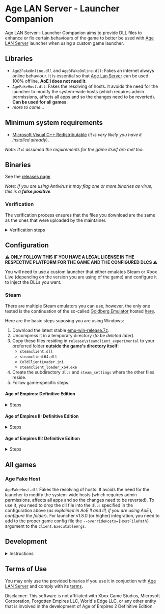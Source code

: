 # Age LAN Server - Launcher Companion

Age LAN Server - Launcher Companion aims to provide DLL files to enhance or fix certain behaviours of the game to better be used with [Age LAN Server](https://github.com/luskaner/ageLANServer) launcher when using a custom game launcher.

## Libraries

* `Age2FakeOnline.dll` and `Age3FakeOnline.dll`: Fakes an internet always online behaviour. It is essential so that [Age Lan Server](https://github.com/luskaner/ageLANServer) can be used 100% offline. **AoE I does not need it**.
* `AgeFakeHost.dll`: Fakes the resolving of hosts. It avoids the need for the launcher to modify the system-wide hosts (which requires admin permissions, affects all apps and so the changes need to be reverted). **Can be used for all games**.
* *more to come...*

## Minimum system requirements

* [Microsoft Visual C++ Redistributable](https://aka.ms/vs/17/release/vc_redist.x64.exe) (*it is very likely you have it installed already*).

*Note: It is assumed the requirements for the game itself are met too*.

## Binaries

See the [releases page](https://github.com/luskaner/ageLANServerLauncherCompanion/releases)

*Note: If you are using Antivirus it may flag one or more binaries as virus, this is a **false positive***.

### Verification

The verification process ensures that the files you download are the same as the ones that were uploaded by the
maintainer.

<details>
    <summary>Verification steps</summary>

1. Check the release tag is verified with the committer's signature key (*as all commits must be*).
2. Download the ```..._checksums_vA.B.C.D.txt``` and ```..._checksums_vA.B.C.D.txt.sig``` files.
3. Import the [release public key](release_public.key) and import it to your keyring if you haven't already.
4. Verify the ```..._checksums_vA.B.C.D.txt``` file with the ```..._checksums_vA.B.C.D.txt.sig``` file.
5. Verify the SHA-256 checksum list inside ```..._checksums_vA.B.C.D.txt``` with the downloaded archives.

</details>

## Configuration

**⚠️ ONLY FOLLOW THIS IF YOU HAVE A LEGAL LICENSE IN THE RESPECTIVE PLATFORM FOR THE GAME AND THE CONFIGURED DLCS ⚠️**

You will need to use a custom launcher that either emulates Steam or Xbox Live (depending on the version you are using of the game) and configure it to inject the DLLs you want.

### Steam

There are multiple Steam emulators you can use, however, the only one tested is the continuation of the so-called [Goldberg Emulator](https://gitlab.com/Mr_Goldberg/goldberg_emulator) hosted [here](https://github.com/Detanup01/gbe_fork).

Here are the basic steps suposing you are using Windows:
1. Download the latest stable [emu-win-release.7z](https://github.com/Detanup01/gbe_fork/releases/latest/download/emu-win-release.7z).
2. Uncompress it in a temporary directory (*to be deleted later*).
3. Copy these files residing in `release\steamclient_experimental` to your preferred folder **outside the game's directory itself**:
   * `steamclient.dll`
   * `steamclient64.dll`
   * `ColdClientLoader.ini`
   * `steamclient_loader_x64.exe`
4. Create the subdirectory `dlls` and `steam_settings` where the other files reside.
5. Follow game-specific steps.

#### Age of Empires: Definitive Edition

<details>
    <summary>Steps</summary>

1. Modify `ColdClientLoader.ini` and set the following values:
   * `[SteamClient]`:
     * `Exe`:  `Drive:\Path\To\SteamLibrary\steamapps\common\AoEDE\AoEDE_s.exe`.
     * `AppId`: 1017900.
2. Create `steam_settings\supported_languages.txt` with notepad and copy the following text as-is:
```text
english
french
italian
german
japanese
koreana
brazilian
russian
schinese
latam
tchinese
vietnamese
spanish
```
3. Create `steam_settings\achievements.json` with notepad and copy the following text as-is:
```json
[{"name": "ROMA_VICTRIX"}, {"name": "VENI_VIDI_VICI"}, {"name": "IMPERIAL_PEACE"}, {"name": "THE_ELEPHANT_IN_THE_ROME"}, {"name": "PUNIC_ATTACK"}, {"name": "HITTITE_BABY_ONE_MORE_TIME"}, {"name": "PHARAOH"}, {"name": "SMOKING_ZIGGURATS"}, {"name": "EPIC"}, {"name": "BIG_IN_JAPAN"}, {"name": "HOMES"}, {"name": "TOWERS_OF_BABEL"}, {"name": "RISE_AND_WALL"}, {"name": "NOT_THAT_IM_KEEPING_COUNT"}, {"name": "HUN_IS_THAT_YOU"}, {"name": "HERACLES"}, {"name": "ARTEMIS"}, {"name": "PARTHIAN_SHOT"}, {"name": "21ST_CENTURY"}, {"name": "AXE_TO_GRIND"}, {"name": "CUTE_CATS"}, {"name": "THE_CHOSEN_ONES"}, {"name": "DANCING_CHARIOTS"}, {"name": "MINOAN_COMPIES"}, {"name": "SCYTHESEEING"}, {"name": "SYNTAGMA"}, {"name": "WOLOLO"}, {"name": "EYE_OF_HORUS"}, {"name": "LOSING_YOUR_RELIGION"}, {"name": "ATLAS"}, {"name": "FEET_ON_THE_GROUND"}, {"name": "EYE_IN_THE_SKY"}, {"name": "ASSASSIN"}, {"name": "PERSEUS"}, {"name": "COINAGE"}, {"name": "QUARRY"}, {"name": "WOODSTOCK"}, {"name": "PEPPERONI_PIZZA"}, {"name": "MARVELOUS"}, {"name": "ARCHIMEDES"}, {"name": "PEGASUS"}, {"name": "STATE_OF_THE_ARTIFACT"}, {"name": "RUIN_THEM_ALL"}, {"name": "RES_PUBLICA"}]
```
4. Create `steam_settings\configs.user.ini` with notepad and copy the following text:
```ini
[user::general]
# Fill your account name as you would normally see.
account_name=
# Fill with your real steamid or leave empty for it to be auto-generated.
account_steamid=
# Choose one from steam_settings\supported_languages.txt (described in https://partner.steamgames.com/doc/store/localization/languages) or leave empty to be set as 'english'
language=
# Choose from 'Alpha-2' country code: https://www.iban.com/country-codes or leave empty to be set as 'US'
ip_country=
```
5. Modify the fields according to the comments.
6. Edit [Age LAN Server - Launcher](https://github.com/luskaner/ageLANServer/tree/main/launcher) `resources\config.aoe1.toml` and set:
   * `[Client]`:
      * `Executable`:  `Drive:\Path\To\steamclient_loader_x64.exe`.

*Note: Up-to-date as of 19/01/2025 and using release `Release 2025 01 09`*.
    
</details>

#### Age of Empires II: Definitive Edition

<details>
    <summary>Steps</summary>

1. Modify `ColdClientLoader.ini` and set the following values:
   * `[SteamClient]`:
     * `Exe`:  `Drive:\Path\To\SteamLibrary\steamapps\common\AoE2DE\AoE2DE_s.exe`.
     * `AppId`: 813780.
   * `[Injection]`
     * `DllsToInjectFolder`: `dlls`.
2. Create `steam_settings\supported_languages.txt` with notepad and copy the following text as-is:
```text
english
french
italian
german
japanese
koreana
portuguese
brazilian
russian
schinese
latam
tchinese
turkish
vietnamese
spanish
polish
hindi
malay
```
3. Create `steam_settings\achievements.json` with notepad and copy the following text as-is:
```json
[{"name": "ACHIEVEMENT_ETERNAL_GRATITUDE"}, {"name": "AZTEC_VICTORY"}, {"name": "BERBERS_VICTORY"}, {"name": "BRITONS_VICTORY"}, {"name": "BULGARIANS_VICTORY"}, {"name": "BURMESE_VICTORY"}, {"name": "BYZANTINES_VICTORY"}, {"name": "CELTS_VICTORY"}, {"name": "CHINESE_VICTORY"}, {"name": "CUMANS_VICTORY"}, {"name": "ETHIOPIANS_VICTORY"}, {"name": "FRANKS_VICTORY"}, {"name": "GOTHS_VICTORY"}, {"name": "HUNS_VICTORY"}, {"name": "INCAS_VICTORY"}, {"name": "INDIANS_VICTORY"}, {"name": "ITALIANS_VICTORY"}, {"name": "JAPANESE_VICTORY"}, {"name": "KHMER_VICTORY"}, {"name": "KOREANS_VICTORY"}, {"name": "LITHUANIANS_VICTORY"}, {"name": "MAGYARS_VICTORY"}, {"name": "MALAY_VICTORY"}, {"name": "MALIANS_VICTORY"}, {"name": "MAYANS_VICTORY"}, {"name": "MONGOLS_VICTORY"}, {"name": "PERSIANS_VICTORY"}, {"name": "PORTUGUESE_VICTORY"}, {"name": "SARACENS_VICTORY"}, {"name": "SLAVS_VICTORY"}, {"name": "SPANISH_VICTORY"}, {"name": "TATARS_VICTORY"}, {"name": "TEUTONS_VICTORY"}, {"name": "TURKS_VICTORY"}, {"name": "VIETNAMESE_VICTORY"}, {"name": "VIKINGS_VICTORY"}, {"name": "ACHIEVEMENT_CHAIN_REACTION"}, {"name": "ACHIEVEMENT_SHEEP_HOARDER"}, {"name": "ACHIEVEMENT_THE_WONDER"}, {"name": "ACHIEVEMENT_LOSING_YOUR_RELIGION"}, {"name": "ACHIEVEMENT_ANYONE_ORDER_PIZZA"}, {"name": "ACHIEVEMENT_DARK_HUMOR"}, {"name": "ACHIEVEMENT_HOWDY_NEIGHBOR"}, {"name": "ACHIEVEMENT_NO_SUNTZU_LIGHT"}, {"name": "ACHIEVEMENT_WOLOLO"}, {"name": "ACHIEVEMENT_90_KG"}, {"name": "ACHIEVEMENT_FIGHTING_FROM_AFAR"}, {"name": "ACHIEVEMENT_CASTLE_CRUSHER"}, {"name": "ACHIEVEMENT_CAMPAIGN_WALLACE_COMPLETED"}, {"name": "ACHIEVEMENT_CAMPAIGN_JOANARC_COMPLETED"}, {"name": "ACHIEVEMENT_CAMPAIGN_KHAN_COMPLETED"}, {"name": "ACHIEVEMENT_CAMPAIGN_SALADIN_COMPLETED"}, {"name": "ACHIEVEMENT_CAMPAIGN_BARBAROSSA_COMPLETED"}, {"name": "ACHIEVEMENT_CAMPAIGN_ATTILA_COMPLETED"}, {"name": "ACHIEVEMENT_CAMPAIGN_ELCID_COMPLETED"}, {"name": "ACHIEVEMENT_CAMPAIGN_MONTEZUMA_COMPLETED"}, {"name": "ACHIEVEMENT_CAMPAIGN_HISTORICAL_BATTLES_COMPLETE"}, {"name": "ACHIEVEMENT_CAMPAIGN_ALARIC_COMPLETED"}, {"name": "ACHIEVEMENT_CAMPAIGN_BARI_COMPLETED"}, {"name": "ACHIEVEMENT_CAMPAIGN_DRACULA_COMPLETED"}, {"name": "ACHIEVEMENT_CAMPAIGN_ELDORADO_COMPLETED"}, {"name": "ACHIEVEMENT_CAMPAIGN_PRITHVIRAJ_COMPLETED"}, {"name": "ACHIEVEMENT_CAMPAIGN_SFORZA_COMPLETED"}, {"name": "ACHIEVEMENT_CAMPAIGN_PORTUGUESE_COMPLETED"}, {"name": "ACHIEVEMENT_CAMPAIGN_MALIAN_COMPLETED"}, {"name": "ACHIEVEMENT_CAMPAIGN_BERBER_COMPLETED"}, {"name": "ACHIEVEMENT_CAMPAIGN_ETHIOPIAN_COMPLETED"}, {"name": "ACHIEVEMENT_CAMPAIGN_BURMESE_COMPLETED"}, {"name": "ACHIEVEMENT_CAMPAIGN_MALAY_COMPLETED"}, {"name": "ACHIEVEMENT_CAMPAIGN_VIETNAMESE_COMPLETED"}, {"name": "ACHIEVEMENT_CAMPAIGN_KHMER_COMPLETED"}, {"name": "ACHIEVEMENT_CAMPAIGN_BULGARIAN_COMPLETED"}, {"name": "ACHIEVEMENT_CAMPAIGN_TATAR_COMPLETED"}, {"name": "ACHIEVEMENT_CAMPAIGN_CUMAN_COMPLETED"}, {"name": "ACHIEVEMENT_NO_WONDER_LEFT_BEHIND"}, {"name": "ACHIEVEMENT_CATHEDRAL_RUSH"}, {"name": "ACHIEVEMENT_NO_WONDER_ON_MY_WATCH"}, {"name": "ACHIEVEMENT_DIPLOMACY_IS_FOR_THE_MEEK"}, {"name": "ACHIEVEMENT_KUSHLUK_ASSASSINATION"}, {"name": "ACHIEVEMENT_I_WAS_IN_CHINA_BEFORE"}, {"name": "ACHIEVEMENT_OFFENSE_IS_THE_BEST_DEFENSE"}, {"name": "ACHIEVEMENT_OUT_WITH_A_BANG"}, {"name": "ACHIEVEMENT_D_DAY"}, {"name": "ACHIEVEMENT_THE_GO_GETTER"}, {"name": "ACHIEVEMENT_FUROR_TEUTONICUS"}, {"name": "ACHIEVEMENT_ATTILA_SPEED_RUN"}, {"name": "ACHIEVEMENT_HOT_N_SPICY"}, {"name": "ACHIEVEMENT_BATTLESHIP"}, {"name": "ACHIEVEMENT_SURYAVARMAN_RELICS"}, {"name": "ACHIEVEMENT_THE_MISSIONARY"}, {"name": "ACHIEVEMENT_OTTOMAN_GLORY_SEEKER"}, {"name": "ACHIEVEMENT_NO_HOJO"}, {"name": "ACHIEVEMENT_FIRE_WITH_FIRE"}, {"name": "ACHIEVEMENT_DESTROY_DELHI"}, {"name": "ACHIEVEMENT_KILL_KING_TAKAYUTPI"}, {"name": "ACHIEVEMENT_NO_KILLING_PORTUGUESE"}, {"name": "ACHIEVEMENT_NUMBERS_BEAT_EVERYTHING"}, {"name": "ACHIEVEMENT_ALARIC_SPEED_RUN"}, {"name": "ACHIEVEMENT_DRAGON_SHIPS"}, {"name": "ACHIEVEMENT_100_GBETO"}, {"name": "ACHIEVEMENT_SATANS_MAP"}, {"name": "ACHIEVEMENT_NO_SUPPORT"}, {"name": "ACHIEVEMENT_RUSH_TO_THE_KING"}, {"name": "ACHIEVEMENT_NOT_THE_VIPER"}, {"name": "ACHIEVEMENT_NO_CASTLE_AGE"}, {"name": "ACHIEVEMENT_DEFEAT_AUSTRIAN_DUKE"}, {"name": "ACHIEVEMENT_NO_WALLS"}, {"name": "ACHIEVEMENT_FRANKLY_MY_DEAR"}, {"name": "ACHIEVEMENT_UNEXPECTED"}, {"name": "ACHIEVEMENT_SUPREMELY_UNEXPECTED"}, {"name": "ACHIEVEMENT_FINAL_COUNTDOWN"}, {"name": "ACHIEVEMENT_KABOOM"}, {"name": "ACHIEVEMENT_BULLS_EYE"}, {"name": "ACHIEVEMENT_HOMELESS"}, {"name": "ACHIEVEMENT_OUT_OF_THEIR_ELEMENT"}, {"name": "ACHIEVEMENT_CASTLE_OF_DOUBT"}, {"name": "ACHIEVEMENT_ITS_A_TREB"}, {"name": "ACHIEVEMENT_MARCO_POLO"}, {"name": "ACHIEVEMENT_KNOCKING_ON_YOUR_DOOR"}, {"name": "ACHIEVEMENT_SUSHI_LOVER"}, {"name": "ACHIEVEMENT_EASIEST_AI"}, {"name": "ACHIEVEMENT_EASY_AI"}, {"name": "ACHIEVEMENT_MODERATE_AI"}, {"name": "ACHIEVEMENT_HARD_AI"}, {"name": "ACHIEVEMENT_HARDEST_AI"}, {"name": "ACHIEVEMENT_EXTREME_AI"}, {"name": "ACHIEVEMENT_MANGO_SHOTS"}, {"name": "ACHEVEMENT_HUN_WHAT_ARE_YOU_DOING"}, {"name": "ACHIEVEMENT_VICTORY_WITH_EVERY_CIV"}, {"name": "ACHIEVEMENT_LONG_LIVE_THE_KING"}, {"name": "ACHIEVEMENT_RELIC_HUNTER"}, {"name": "ACHIEVEMENT_DARK_DINNER"}, {"name": "ACHIEVEMENT_PLEASANT_PEASANT"}, {"name": "ACHIEVEMENT_BIRD_SHOOTING"}, {"name": "ACHIEVEMENT_KARAMBOLAGE"}, {"name": "ACHIEVEMENT_MASTERPIECE"}, {"name": "ACHIEVEMENT_TOO_LAME_TO_TAME"}, {"name": "ACHIEVEMENT_ELEPHANTASTIC"}, {"name": "ACHIEVEMENT_CAMPAIGN_BRITONS_COMPLETED"}, {"name": "ACHIEVEMENT_CAMPAIGN_BURGUNDIANS_COMPLETED"}, {"name": "ACHIEVEMENT_CAMPAIGN_SICILIANS_COMPLETED"}, {"name": "ACHIEVEMENT_UNCHIVALROUS_PRAGMATIST"}, {"name": "ACHIEVEMENT_THRONE_THIEF"}, {"name": "ACHIEVEMENT_MALLEUS_SCOTORUM"}, {"name": "ACHIEVEMENT_NO_WHEELS"}, {"name": "ACHIEVEMENT_A_SECOND_HASTINGS"}, {"name": "ACHIEVEMENT_SHUT_UP_LA_HIRE"}, {"name": "ACHIEVEMENT_SELFMADE_MAN"}, {"name": "ACHIEVEMENT_HAUTE_HAUTE_BRIEF_CANDLE"}, {"name": "ACHIEVEMENT_ITALY_JONES_AND_THE_FIRST_CRUSADE"}, {"name": "BURGUNDIANS_VICTORY"}, {"name": "SICILIANS_VICTORY"}, {"name": "ACHIEVEMENT_FLEMISH_REVOLUTION"}, {"name": "ACHIEVEMENT_DONJON_SERJEANT"}, {"name": "ACHIEVEMENT_CAMPAIGN_LITHUANIANS_COMPLETED"}, {"name": "ACHIEVEMENT_TOLERANT_PIETY"}, {"name": "ACHIEVEMENT_SCATTERED_HORDE"}, {"name": "ACHIEVEMENT_MINT_CONDITION"}, {"name": "ACHIEVEMENT_CAMPAIGN_POLES_COMPLETED"}, {"name": "ACHIEVEMENT_PROTECTOR_REALM"}, {"name": "ACHIEVEMENT_NO_BAGGAGE"}, {"name": "ACHIEVEMENT_NO_QUARTER"}, {"name": "ACHIEVEMENT_CAMPAIGN_BOHEMIANS_COMPLETED"}, {"name": "ACHIEVEMENT_MALEVOLENT_MARAUDER"}, {"name": "ACHIEVEMENT_ZIZKOV_HILL"}, {"name": "ACHIEVEMENT_AGAINST_ALL"}, {"name": "BOHEMIANS_VICTORY"}, {"name": "POLES_VICTORY"}, {"name": "ACHIEVEMENT_OOF_NICE"}, {"name": "ACHIEVEMENT_FAST_FOOD"}, {"name": "ACHIEVEMENT_CAMPAIGN_HINDUSTANIS_COMPLETED"}, {"name": "ACHIEVEMENT_NEVER_TRUST"}, {"name": "ACHIEVEMENT_AN_OFFER"}, {"name": "ACHIEVEMENT_THE_RENOVATOR"}, {"name": "ACHIEVEMENT_CAMPAIGN_DRAVIDIANS_COMPLETED"}, {"name": "ACHIEVEMENT_NO_REST_FOR_THE_WICKED"}, {"name": "ACHIEVEMENT_EYE_OF_THE_TIGER"}, {"name": "ACHIEVEMENT_NO_WONDER_YOU_WON"}, {"name": "ACHIEVEMENT_CAMPAIGN_BENGALIS_COMPLETED"}, {"name": "ACHIEVEMENT_HUNA_JOIN_ME"}, {"name": "ACHIEVEMENT_CONSTRUCTION_CANCELLATION"}, {"name": "ACHIEVEMENT_PARINIRVANA"}, {"name": "ACHIEVEMENT_CAMPAIGN_RAJA_OF_THE_PEOPLE"}, {"name": "ACHIEVEMENT_CAMPAIGN_HOPELESS_ROMANTIC"}, {"name": "ACHIEVEMENT_CAMPAIGN_INSPIRING_POET"}, {"name": "BENGALIS_VICTORY"}, {"name": "DRAVIDIANS_VICTORY"}, {"name": "GURJARAS_VICTORY"}, {"name": "ACHIEVEMENT_FACE_MY_RATHA"}, {"name": "ACHIEVEMENT_KING_OF_THE_SEAS"}, {"name": "ACHIEVEMENT_FORGED_IN_THE_HEAT_OF_BATTLE"}, {"name": "ACHIEVEMENT_NOT_JUST_A_MILITIA"}, {"name": "ACHIEVEMENT_FAMILY_FEUDAL"}, {"name": "ACHIEVEMENT_CAN_I_BE_FRANK_WITH_YOU"}, {"name": "ACHIEVEMENT_CHALLENGE_ACCEPTED"}, {"name": "ACHIEVEMENT_GOING_FOR_THE_GOLD"}, {"name": "ACHIEVEMENT_WINGMAN"}, {"name": "ACHIEVEMENT_BABY_BOOMER"}, {"name": "ACHIEVEMENT_BULL_MARKET"}, {"name": "ACHIEVEMENT_BON_VOYAGE"}, {"name": "ACHIEVEMENT_PREPARE_FOR_BOAR"}, {"name": "ACHIEVEMENT_CAMPAIGN_SUMERIANS_COMPLETED"}, {"name": "ACHIEVEMENT_NOT_CUTTING_CORNERS"}, {"name": "ACHIEVEMENT_EXPEDITED_DELIVERY"}, {"name": "ACHIEVEMENT_UR_OUT_OF_HERE"}, {"name": "ACHIEVEMENT_CAMPAIGN_MACEDONIANS_COMPLETED"}, {"name": "ACHIEVEMENT_WHAT_WOULD_ALEXANDER_HAVE_DONE"}, {"name": "ACHIEVEMENT_GREECED_LIGHTNING"}, {"name": "ACHIEVEMENT_THE_BEST_DEFENSE"}, {"name": "ACHIEVEMENT_CAMPAIGN_ROMANS_COMPLETED"}, {"name": "ACHIEVEMENT_ARE_YOU_NOT_ENTERTAINED"}, {"name": "ACHIEVEMENT_I_AM_LEGION"}, {"name": "ACHIEVEMENT_YOU_HAVE_NO_POWER_HERE"}, {"name": "ROMAN_VICTORY"}, {"name": "POMPEII_ASSYRIAN_VICTORY"}, {"name": "POMPEII_BABYLONIAN_VICTORY"}, {"name": "POMPEII_CARTHAGINIAN_VICTORY"}, {"name": "POMPEII_CHOSON_VICTORY"}, {"name": "POMPEII_EGYPTIAN_VICTORY"}, {"name": "POMPEII_GREEK_VICTORY"}, {"name": "POMPEII_HITTITE_VICTORY"}, {"name": "POMPEII_LACVIET_VICTORY"}, {"name": "POMPEII_MACEDONIAN_VICTORY"}, {"name": "POMPEII_MINOAN_VICTORY"}, {"name": "POMPEII_PALMYRAN_VICTORY"}, {"name": "POMPEII_PERSIAN_VICTORY"}, {"name": "POMPEII_PHOENICIAN_VICTORY"}, {"name": "POMPEII_ROMAN_VICTORY"}, {"name": "POMPEII_SHANG_VICTORY"}, {"name": "POMPEII_SUMERIAN_VICTORY"}, {"name": "POMPEII_YAMATO_VICTORY"}, {"name": "ACHIEVEMENT_RIDE_FOR_RUIN"}, {"name": "ACHIEVEMENT_CALM_COOL_AND_COLLECTED"}, {"name": "ACHIEVEMENT_AGILE_AS_A_SPARROW"}, {"name": "ACHIEVEMENT_I_WONDER_WHY_I_DID_THAT"}, {"name": "ACHIEVEMENT_FORGED_IN_IRON"}, {"name": "ACHIEVEMENT_CHARIOTABLE_NUMBERS"}, {"name": "ACHIEVEMENT_BUILDER_OF_CIVILIZATIONS"}, {"name": "ACHIEVEMENT_TACTICAL_RETREAT"}, {"name": "ACHIEVEMENT_PHILHELLENE"}, {"name": "ACHIEVEMENT_LAW_MAKER"}, {"name": "ACHIEVEMENT_CAMPAIGN_PERSIANS_COMPLETED"}, {"name": "ACHIEVEMENT_SNEAK_ATTACK"}, {"name": "ACHIEVEMENT_LANDSLIDE"}, {"name": "ACHIEVEMENT_NO_GUNS"}, {"name": "ACHIEVEMENT_CAMPAIGN_ARMENIANS_COMPLETED"}, {"name": "ACHIEVEMENT_BOUNTY_HUNTER"}, {"name": "ACHIEVEMENT_RAIDING_PARTY"}, {"name": "ACHIEVEMENT_CHURCH_SANCTUARY"}, {"name": "ACHIEVEMENT_CAMPAIGN_GEORGIANS_COMPLETED"}, {"name": "ACHIEVEMENT_GAME_OVER_YURY"}, {"name": "ACHIEVEMENT_AUNTIE_DEAREST"}, {"name": "ACHIEVEMENT_ALEXANDRA_THE_GREAT"}, {"name": "ARMENIANS_VICTORY"}, {"name": "GEORGIANS_VICTORY"}, {"name": "ACHIEVEMENT_CAMPAIGN_HEROES_AND_VILLAINS_COMPLETED"}, {"name": "ACHIEVEMENT_LOST_VIKINGS"}, {"name": "ACHIEVEMENT_THE_OLD_FASHIONED_WAY"}, {"name": "ACHIEVEMENT_DAIMYO_OF_THE_NINE_PROVINCES"}, {"name": "ACHIEVEMENT_PLEBEIAN_PRESERVER"}, {"name": "ACHIEVEMENT_VANDALIZED"}, {"name": "ACHIEVEMENT_UNITED_WE_FALL"}, {"name": "ACHIEVEMENT_AGE_OF_VIKINGS"}, {"name": "ACHIEVEMENT_GENERATIONAL_AMBITIONS"}, {"name": "ACHIEVEMENT_BREAD_AND_CIRCUSES"}, {"name": "ACHIEVEMENT_GALLEON_BLING"}, {"name": "ACHIEVEMENT_SO_EPIC"}, {"name": "ACHIEVEMENT_CIVIS_ROMANUS"}, {"name": "ACHIEVEMENT_SEEDS_OF_THEIR_OWN_DESTRUCTION"}, {"name": "ACHIEVEMENT_A_MOST_CONVENIENT_DEATH"}, {"name": "ACHIEVEMENT_FASTER_THAN_A_SPEEDING_CANNONBALL"}, {"name": "ACHIEVEMENT_TRUST_NO_ONE"}, {"name": "ACHIEVEMENT_COUP_DETAT"}, {"name": "ACHIEVEMENT_SAXON_REVENGE"}, {"name": "ACHIEVEMENT_SHOGUN"}, {"name": "ACHIEVEMENT_CAMPAIGN_BATTLE_FOR_GREECE_COMPLETED"}, {"name": "ACHIEVEMENT_ENTER_THE_EPIC"}, {"name": "ACHIEVEMENT_LEADER_OF_MEN"}, {"name": "ACHIEVEMENT_FIGHT_IN_THE_SHADE"}, {"name": "ACHIEVEMENT_FIRST_CITIZEN"}, {"name": "ACHIEVEMENT_ALL_ACCOUNTED_FOR"}, {"name": "ACHIEVEMENT_A_SUITABLE_SATRAP"}, {"name": "ACHIEVEMENT_FRIEND_OF_ARTEMSIA"}, {"name": "ACHIEVEMENT_THE_GREAT_KINGS_WRATH"}, {"name": "ACHIEVEMENT_MARATHONOMACHOS"}, {"name": "ACHIEVEMENT_ADMIRABLE_ADMIRAL"}, {"name": "ACHIEVEMENT_THUNDERING_ZEUS"}, {"name": "ACHIEVEMENT_FRIEND_OF_THE_HELOTS"}, {"name": "ACHIEVEMENT_TOMB_RAIDER"}, {"name": "ACHIEVEMENT_SACK_AND_BURN"}, {"name": "ACHIEVEMENT_CRISIS_MANAGEMENT"}, {"name": "ACHIEVEMENT_BLOCKADE_BREAKER"}, {"name": "ACHIEVEMENT_PHILOLACON"}, {"name": "ACHIEVEMENT_REJECT_THE_REGENT"}, {"name": "ACHIEVEMENT_COMBINED_ARMS"}, {"name": "ACHIEVEMENT_BY_AHURAMAZDAS_GRACE"}, {"name": "ACHIEVEMENT_POLITICAL_ANIMAL"}, {"name": "ACHIEVEMENT_PROMACHOS"}, {"name": "ACHAEMENIDS_VICTORY"}, {"name": "ATHENIANS_VICTORY"}, {"name": "SPARTANS_VICTORY"}, {"name": "ACHIEVEMENT_BUT_ITS_PROVOCATIVE"}, {"name": "WEI_VICTORY"}, {"name": "SHU_VICTORY"}, {"name": "WU_VICTORY"}, {"name": "ACHIEVEMENT_CAMPAIGN_SHU_COMPLETED"}, {"name": "ACHIEVEMENT_A_HERO_COMES"}, {"name": "ACHIEVEMENT_AWAKEN_THE_DRAGON"}, {"name": "ACHIEVEMENT_MAN_OF_THE_PEOPLE"}, {"name": "ACHIEVEMENT_CAMPAIGN_WEI_COMPLETED"}, {"name": "ACHIEVEMENT_HORSES_FOR_COURSES"}, {"name": "ACHIEVEMENT_LIKE_TAKING_CANDY"}, {"name": "ACHIEVEMENT_DO_NOT_PURSUE"}, {"name": "ACHIEVEMENT_CAMPAIGN_WU_COMPLETED"}, {"name": "ACHIEVEMENT_THE_TIGER_OF_JIANGDONG"}, {"name": "ACHIEVEMENT_THE_LITTLE_CONQUEROR"}, {"name": "ACHIEVEMENT_I_AM_COMING_FOR_YOU"}, {"name": "ACHIEVEMENT_DRIVE_BY_BARRAGE"}, {"name": "ACHIEVEMENT_SHUING_ENEMIES"}, {"name": "ACHIEVEMENT_TIME_FOR_A_RAISE"}, {"name": "ACHIEVEMENT_WEI_MARCH_ON_OUR_STOMACHS"}, {"name": "ACHIEVEMENT_ACID_RAIN"}, {"name": "ACHIEVEMENT_DARE_TO_DIE"}, {"name": "JURCHENS_VICTORY"}, {"name": "KHITANS_VICTORY"}, {"name": "ACHIEVEMENT_FIREWORKS_SHOW"}, {"name": "ACHIEVEMENT_IM_ON_FIRE"}, {"name": "ACHIEVEMENT_I_AM_THE_STORM"}, {"name": "ACHIEVEMENT_STEPPE_PEOPLE"}, {"name": "ACHIEVEMENT_IRON_ARMY"}, {"name": "ACHIEVEMENT_MEDIEVAL_SLASHER"}]
```
4. Create `steam_settings\configs.app.ini` with notepad and copy the following text:
```ini
[app::dlcs]
unlock_all=0
# Expansions
#2141580=Age of Empires II: Definitive Edition - Return of Rome
#2555420=Age of Empires II: Definitive Edition - The Mountain Royals
#2805510=Age of Empires II: Definitive Edition - Victors and Vanquished
#2805520=Age of Empires II: DE - Chronicles: Battle for Greece
#3080080=Age of Empires II: DE - The Three Kingdoms
# Animated Icons
#2672800=Age of Empires II: Definitive Edition – La Hire’s Dry Humor Animated Icons
#2672810=Age of Empires II: Definitive Edition – Joan’s Marvelous Moving Masterpieces Animated Icons
#2672820=Age of Empires II: Definitive Edition – Barbarossa’s Barrel of Pickled Goods Animated Icons
# Other
#1039811=Enhanced Graphics Pack
```
5. Remove the starting `#` for the DLCs **you legally own** and are installed. Note that there is known bug that if you don't configure `unlock_all` as `1` you might not be able to create a lobby.
6. Create `steam_settings\configs.user.ini` with notepad and copy the following text:
```ini
[user::general]
# Fill your account name as you would normally see.
account_name=
# Fill with your real steamid or leave empty for it to be auto-generated.
account_steamid=
# Choose one from steam_settings\supported_languages.txt (described in https://partner.steamgames.com/doc/store/localization/languages) or leave empty to be set as 'english'
language=
# Choose from 'Alpha-2' country code: https://www.iban.com/country-codes or leave empty to be set as 'US'
ip_country=
```
7. Modify the fields according to the comments.
8. Copy the `Age2...` DLLs you have download from here to `dlls` folder (*uncompressed*).
9. Edit [Age LAN Server - Launcher](https://github.com/luskaner/ageLANServer/tree/main/launcher) `resources\config.aoe2.toml` and set:
   * `[Client]`:
      * `Executable`:  `Drive:\Path\To\steamclient_loader_x64.exe`.

*Note: Up-to-date as of 19/01/2025 and using release `Release 2025 01 09`*.
</details>

#### Age of Empires III: Definitive Edition

<details>
    <summary>Steps</summary>

1. Modify `ColdClientLoader.ini` and set the following values:
   * `[SteamClient]`:
     * `Exe`:  `Drive:\Path\To\SteamLibrary\steamapps\common\AoE3DE\AoE3DE_s.exe`.
     * `AppId`: 933110.
   * `[Injection]`
     * `DllsToInjectFolder`: `dlls`.
2. Create `steam_settings\supported_languages.txt` with notepad and copy the following text as-is:
```text
english
french
italian
german
japanese
koreana
brazilian
russian
schinese
tchinese
turkish
vietnamese
spanish
```
3. Create `steam_settings\achievements.json` with notepad and copy the following text as-is:
```json
[{"name":"WHAT_A_BEAUTIFUL_CITY"},{"name":"CONTENT_CREATOR"},{"name":"BLOOD_ICE_AND_STEEL"},{"name":"FIRE_AND_SHADOW"},{"name":"THE_ASIAN_DYNASTIES"},{"name":"THE_TOMMYNATOR"},{"name":"EVERY_MOMENT_I_LIVE_IS_AGONY"},{"name":"RAISING_CONQUERORS"},{"name":"WINNER_WINNER"},{"name":"CARTOGRAPHER"},{"name":"IMPERIAL_AGE"},{"name":"FULL_OF_HOT_AIR"},{"name":"DANCE"},{"name":"ALLIANCE"},{"name":"TRADES_MASTER"},{"name":"WE_NEED_MORE_WOOD"},{"name":"MY_HERO"},{"name":"TREASURE_HUNTER"},{"name":"A_PIRATES_LIFE_FOR_ME"},{"name":"TO_THE_SEAS"},{"name":"WAR_WAGONS"},{"name":"FIERCE_CAVALRYMEN_OF_TARTARS"},{"name":"CATHEDRAL_ASSIST"},{"name":"BIG_BROTHERS"},{"name":"PIKE_AND_SHOT"},{"name":"CONGREVE_ROCKETS"},{"name":"RIDERS"},{"name":"RIBAULDEQUIN"},{"name":"WONDERS"},{"name":"FAITH"},{"name":"ELEPHANT_IN_THE_ROOM"},{"name":"SOCIAL_DOMINANCE"},{"name":"NO_MAINS"},{"name":"BUDGET_CUT"},{"name":"HERE_COMES_THE_CAVALRY"},{"name":"WHATEVER_THE_PRICE_ILL_BEAT_IT"},{"name":"OLD_FASHIONED"},{"name":"ANIMAL_WHISPERER"},{"name":"ANIMAL_HUNTER"},{"name":"SEE_MY_VEST"},{"name":"COMFORTS_OF_HOME"},{"name":"STRIKE"},{"name":"WELL_STUDIED"},{"name":"HOLY_MOUNTAINS"},{"name":"RAIDING_PARTY"},{"name":"BIG_BOMBARDMENT"},{"name":"SAFARI"},{"name":"INFLUENCER"},{"name":"CASH_COW"},{"name":"HAUSA_VICTORY"},{"name":"ETHIOPIAN_VICTORY"},{"name":"RULER_OF_THE_SEVEN_KINGDOMS"},{"name":"KING_OF_KINGS"},{"name":"DEVOUT_LEARNER"},{"name":"TRULY_REVOLTING"},{"name":"COMPANIA_FUSILEROS"},{"name":"ESTADOS_UNIDOS_MEXICANOS"},{"name":"GUERRILLEROS_MEXICANOS"},{"name":"STRENGTH_IN_NUMBERS"},{"name":"DESPERADO"},{"name":"MEXICAN_VICTORY"},{"name":"STRATEGIST"},{"name":"MEXICAN_STATESMAN"},{"name":"TONGUES_OF_EUROPE"},{"name":"DEMOLITION_DERBY"},{"name":"THE_GREAT_SIEGE"},{"name":"HEAVY_METAL_RAIN"},{"name":"KNIGHTS_HOSPITAL"},{"name":"BUSINESS_TRIP"},{"name":"MALTESE_VICTORY"},{"name":"ALONE_AGAINST_THE_WORLD"},{"name":"COSSACK_CAPTAIN"},{"name":"DEFENSE_OF_THE_HEADQUARTERS"},{"name":"SCORCHED_EARTH"},{"name":"UPHILL_BATTLE"},{"name":"SHELL_WITH_YOUR_NAME_ON_IT"},{"name":"INTERNATIONAL_SUPPORTERS"},{"name":"TECHNOLOGICAL_BOOM"},{"name":"INVESTMANT_BANKER"},{"name":"FREE_REAL_ESTATE"},{"name":"BERSAGLIERI_BATTALION"},{"name":"ITALIAN_VICTORY"},{"name":"LA_SERENISSIMA"},{"name":"ECONOMIC_SUPER_POWER"},{"name":"OK_BOOMER"},{"name":"GRAND_EXCHANGE"},{"name":"IMPERIUM"},{"name":"WEALTH_OF_EMPIRES"}]
```
4. Create `steam_settings\configs.app.ini` with notepad and copy the following text:
```ini
[app::dlcs]
unlock_all=0
# Base Game
#2477660=Age of Empires III: Definitive Edition (Base Game)
# Civilizations
#1581450=Age of Empires III: Definitive Edition - United States Civilization
#1817370=Age of Empires III: Definitive Edition - Mexico Civilization
# Expansions
#1581451=Age of Empires III: DE The African Royals
#1817361=Age of Empires III: Definitive Edition - Knights of the Mediterranean
# Cosmetics
#2154360=Age of Empires III: Definitive Edition – Hero Cosmetic Pack – Lizzie
#2154361=Age of Empires III: Definitive Edition – Hero Cosmetic Pack – Kunoichi
#2154362=Age of Empires III: Definitive Edition – Hero Cosmetic Pack – Vol. 1
# Other
#1331250=Boston - 4K Cinematic Pack
```
5. Remove the starting `#` for the DLCs **you legally own** and are installed.
6. Create `steam_settings\configs.user.ini` with notepad and copy the following text:
```ini
[user::general]
# Fill your account name as you would normally see.
account_name=
# Fill with your real steamid or leave empty for it to be auto-generated.
account_steamid=
# Choose one from steam_settings\supported_languages.txt (described in https://partner.steamgames.com/doc/store/localization/languages) or leave empty to be set as 'english'
language=
# Choose from 'Alpha-2' country code: https://www.iban.com/country-codes or leave empty to be set as 'US'
ip_country=
```
7. Modify the fields according to the comments.
8. Copy the `Age3...` DLLs you have download from here to `dlls` folder (*uncompressed*).
9. Edit [Age LAN Server - Launcher](https://github.com/luskaner/ageLANServer/tree/main/launcher) `resources\config.aoe3.toml` and set:
   * `[Client]`:
      * `Executable`:  `Drive:\Path\To\steamclient_loader_x64.exe`.

*Note: Up-to-date as of 03/11/2024 and using release `Release 2024 10 25`*.
</details>

## All games

### Age Fake Host

`AgeFakeHost.dll` Fakes the resolving of hosts. It avoids the need for the launcher to modify the system-wide hosts (which requires admin permissions, affects all apps and so the changes need to be reverted). To use it, you need to drop the dll file into the `dlls` specified in the configuration above (*as explained in AoE II and III, if you are using AoE I, configure the folder*). For launcher v1.8.0 (or higher) integration, you need to add to the proper game config file the `--overrideHosts={HostFilePath}` argument to the `Client.ExecutableArgs`.

## Development

<details>
    <summary>Instructions</summary>
    
### Requirements
* OS: Windows 10.
* IDE: Visual Studio 2022 or Visual Studio Code.
* Tools: Windows 10 SDK.

### Tasks

Before staring make sure to clone the repo with submodules and install `vcpkg` submodule, you may need to configure VS Studio/Code to its path.

* Release Build: `msbuild /m /p:Configuration=Release`
* Debug Build:  `msbuild /m /p:Configuration=Debug`
* Release workflow: See [Github Workflow](https://github.com/luskaner/ageLANServerLauncherCompanion/blob/main/.github/workflows/release.yml)
  
</details>

## Terms of Use

You may only use the provided binaries if you use it in conjuction with [Age LAN Server](https://github.com/luskaner/ageLANServer) and comply with its [terms](https://github.com/luskaner/ageLANServer?tab=readme-ov-file#additional-terms-of-use-for-the-downloadable-package).

Disclaimer: This software is not affiliated with Xbox Game Studios, Microsoft Corporation, Forgotten Empires LLC,
World's Edge LLC, or any other entity that is involved in the development of Age of Empires 2 Definitive Edition.
